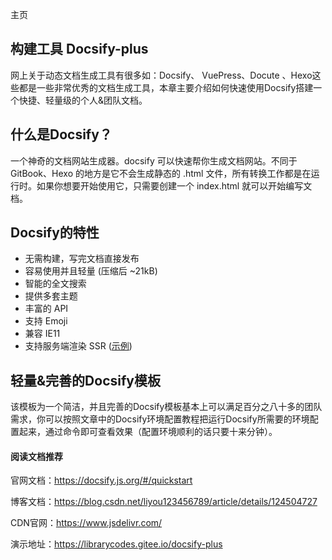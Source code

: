 主页

## 构建工具 Docsify-plus

网上关于动态文档生成工具有很多如：Docsify、 VuePress、Docute 、Hexo这些都是一些非常优秀的文档生成工具，本章主要介绍如何快速使用Docsify搭建一个快捷、轻量级的个人&团队文档。

## 什么是Docsify？

一个神奇的文档网站生成器。docsify 可以快速帮你生成文档网站。不同于 GitBook、Hexo 的地方是它不会生成静态的 .html 文件，所有转换工作都是在运行时。如果你想要开始使用它，只需要创建一个 index.html 就可以开始编写文档。

## Docsify的特性

- 无需构建，写完文档直接发布
- 容易使用并且轻量 (压缩后 ~21kB)
- 智能的全文搜索
- 提供多套主题
- 丰富的 API
- 支持 Emoji
- 兼容 IE11
- 支持服务端渲染 SSR ([示例](https://github.com/docsifyjs/docsify-ssr-demo))

## 轻量&完善的Docsify模板

该模板为一个简洁，并且完善的Docsify模板基本上可以满足百分之八十多的团队需求，你可以按照文章中的Docsify环境配置教程把运行Docsify所需要的环境配置起来，通过命令即可查看效果（配置环境顺利的话只要十来分钟）。



#### 阅读文档推荐

官网文档：https://docsify.js.org/#/quickstart

博客文档：https://blog.csdn.net/liyou123456789/article/details/124504727

CDN官网：https://www.jsdelivr.com/

演示地址：https://librarycodes.gitee.io/docsify-plus
